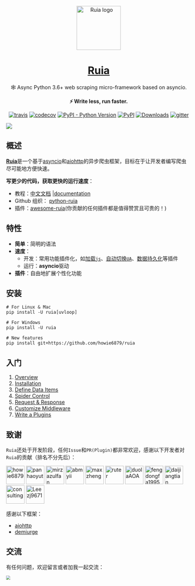 <p align="center"><img src="https://raw.githubusercontent.com/howie6879/ruia/master/docs/images/logo.png" width='120px' height='120px' alt="Ruia logo" >
</p>
<h1 align="center"><a href="https://github.com/howie6879/ruia" target="_blank">Ruia</a></h1>
<p align="center">🕸️ Async Python 3.6+ web scraping micro-framework based on asyncio.</p>
<p align="center"><strong>⚡ Write less, run faster.</strong></p>

<p align="center">
<a href="https://travis-ci.org/howie6879/ruia"><img src="https://travis-ci.org/howie6879/ruia.svg?branch=master" alt="travis"></a>
<a href="https://travis-ci.org/howie6879/ruia"><img src="https://codecov.io/gh/howie6879/ruia/branch/master/graph/badge.svg" alt="codecov"></a>
<a href="https://pypi.org/project/ruia"><img src="https://img.shields.io/pypi/pyversions/ruia.svg" alt="PyPI - Python Version"></a>
<a href="https://pypi.org/project/ruia/"><img src="https://img.shields.io/pypi/v/ruia.svg" alt="PyPI"></a>
<a href="https://pepy.tech/project/ruia"><img src="https://pepy.tech/badge/ruia/month" alt="Downloads"></a>
<a href="https://gitter.im/howie6879_ruia/communit"><img src="https://badges.gitter.im/Join%20Chat.svg" alt="gitter"></a>
</p>

![](https://raw.githubusercontent.com/howie6879/ruia/master/docs/images/ruia_demo.png)

## 概述

[**Ruia**](https://github.com/howie6879/ruia)是一个基于[asyncio](https://docs.python.org/3/library/asyncio.html)和[aiohttp](https://docs.aiohttp.org/en/stable/)的异步爬虫框架，目标在于让开发者编写爬虫尽可能地方便快速。

**写更少的代码，获取更快的运行速度**：

- 教程：[中文文档][doc_cn] |[documentation][doc_en]
- Github 组织： [python-ruia][Organization]
- 插件：[awesome-ruia][Awesome](你贡献的任何插件都是值得赞赏且可贵的！)

## 特性

- **简单**：简明的语法
- **速度**：
  - 开发：常用功能插件化，如[加载`js`][ruia-pyppeteer]、[自动切换`UA`][ruia-ua]、[数据持久化][ruia-motor]等插件
  - 运行：**asyncio**驱动
- **插件**：自由地扩展个性化功能

## 安装

``` shell
# For Linux & Mac
pip install -U ruia[uvloop]

# For Windows
pip install -U ruia

# New features
pip install git+https://github.com/howie6879/ruia
```

## 入门

1.  [Overview](https://docs.python-ruia.org/en/tutorials/overview.html)
2.  [Installation](https://docs.python-ruia.org/en/tutorials/installation.html)
3.  [Define Data Items](https://docs.python-ruia.org/en/tutorials/item.html)
4.  [Spider Control](https://docs.python-ruia.org/en/tutorials/spider.html)
5.  [Request & Response](https://docs.python-ruia.org/en/tutorials/request.html)
6.  [Customize Middleware](https://docs.python-ruia.org/en/tutorials/middleware.html)
7.  [Write a Plugins](https://docs.python-ruia.org/en/tutorials/plugins.html)

## 致谢

`Ruia`还处于开发阶段，任何`Issue`和`PR(Plugin)`都非常欢迎，感谢以下开发者对`Ruia`的贡献（排名不分先后）：

<!-- To get src for img: https://api.github.com/users/username -->
<a href="https://github.com/howie6879"><img src="https://avatars.githubusercontent.com/u/17047388?s=60&v=4" title="howie6879" width="50" height="50"></a>
<a href="https://github.com/panhaoyu"><img src="https://avatars.githubusercontent.com/u/23495987?s=60&v=4" title="panhaoyut" width="50" height="50"></a>
<a href="https://github.com/mirzazulfan"><img src="https://avatars.githubusercontent.com/u/36124339?s=64&v=4" title="mirzazulfan" width="50" height="50"></a>
<a href="https://github.com/abmyii"><img src="https://avatars.githubusercontent.com/u/52673001?s=60&v=4" title="abmyii" width="50" height="50"></a>
<a href="https://github.com/maxzheng"><img src="https://avatars.githubusercontent.com/u/9684260?s=60&v=4" title="maxzheng" width="50" height="50"></a>
<a href="https://github.com/ruter"><img src="https://avatars.githubusercontent.com/u/8568876?s=60&v=4" title="ruter" width="50" height="50"></a>
<a href="https://github.com/duolaAOA"><img src="https://avatars.githubusercontent.com/u/26339233?s=60&v=4" title="duolaAOA" width="50" height="50"></a>
<a href="https://github.com/fengdongfa1995"><img src="https://avatars.githubusercontent.com/u/20141092?s=60&v=4" title="fengdongfa1995" width="50" height="50"></a>
<a href="https://github.com/daijiangtian"><img src="https://avatars.githubusercontent.com/u/18069191?s=60&v=4" title="daijiangtian" width="50" height="50"></a>
<a href="https://github.com/scott-stoltzman-consulting"><img src="https://avatars.githubusercontent.com/u/66376167?s=60&v=4" title="consulting" width="50" height="50"></a>
<a href="https://github.com/Leezj9671"><img src="https://avatars.githubusercontent.com/u/11917826?s=60&v=4" title="Leezj9671" width="50" height="50"></a>

感谢以下框架：

- [aiohttp](https://github.com/aio-libs/aiohttp/)
- [demiurge](https://github.com/matiasb/demiurge)

## 交流

有任何问题，欢迎留言或者加我一起交流：

<img src="https://gitee.com/howie6879/oss/raw/master/uPic/wechat_howie.png" style="zoom:67%;" />

[doc_cn]: https://www.howie6879.cn/ruia/
[doc_en]: https://docs.python-ruia.org/
[Awesome]: https://github.com/python-ruia/awesome-ruia
[Organization]: https://github.com/python-ruia
[ruia-pyppeteer]: https://github.com/python-ruia/ruia-pyppeteer
[ruia-motor]: https://github.com/python-ruia/ruia-motor
[ruia-ua]: https://github.com/python-ruia/ruia-ua